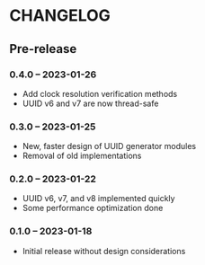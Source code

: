 # CHANGELOG

## Pre-release

### 0.4.0 &ndash; 2023-01-26
- Add clock resolution verification methods
- UUID v6 and v7 are now thread-safe

### 0.3.0 &ndash; 2023-01-25
- New, faster design of UUID generator modules
- Removal of old implementations

### 0.2.0 &ndash; 2023-01-22
- UUID v6, v7, and v8 implemented quickly
- Some performance optimization done

### 0.1.0 &ndash; 2023-01-18
- Initial release without design considerations
